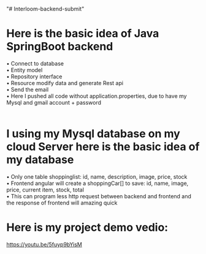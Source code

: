 "# Interloom-backend-submit" <br />
# Here is the basic idea of Java SpringBoot backend <br />
•	Connect to database <br />
•	Entity model <br />
•	Repository interface <br />
•	Resource modify data and generate Rest api <br />
•	Send the email <br />
•	Here I pushed all code without application.properties, due to have my Mysql and gmail account + password<br />
<br />
# I using my Mysql database on my cloud Server here is the basic idea of my database<br />
•	Only one table shoppinglist: id, name, description, image, price, stock<br />
•	Frontend angular will create a shoppingCar[] to save: id, name, image, price, current item, stock, total<br />
•	This can program less http request between backend and frontend and the response of frontend will amazing quick<br />
# Here is my project demo vedio:
https://youtu.be/5fuyp9bYisM
